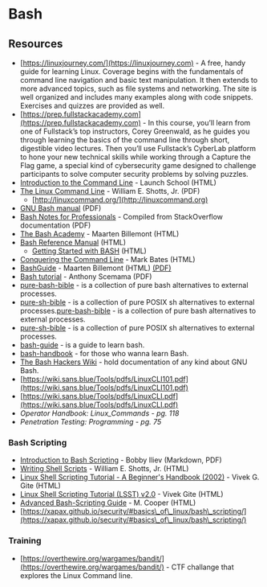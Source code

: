 # Bash

## Resources

* [https://linuxjourney.com/](https://linuxjourney.com) - A free, handy guide for learning Linux. Coverage begins with the fundamentals of command line navigation and basic text manipulation. It then extends to more advanced topics, such as file systems and networking. The site is well organized and includes many examples along with code snippets. Exercises and quizzes are provided as well.
* [https://prep.fullstackacademy.com](https://prep.fullstackacademy.com) - In this course, you’ll learn from one of Fullstack’s top instructors, Corey Greenwald, as he guides you through learning the basics of the command line through short, digestible video lectures. Then you’ll use Fullstack’s CyberLab platform to hone your new technical skills while working through a Capture the Flag game, a special kind of cybersecurity game designed to challenge participants to solve computer security problems by solving puzzles.
* [Introduction to the Command Line](https://launchschool.com/books/command\_line) - Launch School (HTML)
* [The Linux Command Line](http://linuxcommand.org/tlcl.php) - William E. Shotts, Jr. (PDF)
  * [http://linuxcommand.org/](http://linuxcommand.org)
* [GNU Bash manual](https://www.gnu.org/software/bash/manual/bash.pdf) (PDF)
* [Bash Notes for Professionals](http://goalkicker.com/BashBook/) - Compiled from StackOverflow documentation (PDF)
* [The Bash Academy](http://guide.bash.academy) - Maarten Billemont (HTML)
* [Bash Reference Manual](http://www.gnu.org/software/bash/manual/bashref.html) (HTML)
  * [Getting Started with BASH](http://www.hypexr.org/bash\_tutorial.php) (HTML)
* [Conquering the Command Line](http://conqueringthecommandline.com/book/frontmatter) - Mark Bates (HTML)
* [BashGuide](http://mywiki.wooledge.org/BashGuide) - Maarten Billemont (HTML) [(PDF)](http://s.ntnu.no/bashguide.pdf)
* [Bash tutorial](https://web.archive.org/web/20180328183806/http://gdrcorelec.ups-tlse.fr/files/bash.pdf) - Anthony Scemama (PDF)
* [pure-bash-bible](https://github.com/dylanaraps/pure-bash-bible) - is a collection of pure bash alternatives to external processes.
* [pure-sh-bible](https://github.com/dylanaraps/pure-sh-bible) - is a collection of pure POSIX sh alternatives to external processes.[pure-bash-bible](https://github.com/dylanaraps/pure-bash-bible) - is a collection of pure bash alternatives to external processes.
* [pure-sh-bible](https://github.com/dylanaraps/pure-sh-bible) - is a collection of pure POSIX sh alternatives to external processes.
* [bash-guide](https://github.com/Idnan/bash-guide) - is a guide to learn bash.
* [bash-handbook](https://github.com/denysdovhan/bash-handbook) - for those who wanna learn Bash.
* [The Bash Hackers Wiki](https://wiki.bash-hackers.org/start) - hold documentation of any kind about GNU Bash.
* [https://wiki.sans.blue/Tools/pdfs/LinuxCLI101.pdf](https://wiki.sans.blue/Tools/pdfs/LinuxCLI101.pdf)
* [https://wiki.sans.blue/Tools/pdfs/LinuxCLI.pdf](https://wiki.sans.blue/Tools/pdfs/LinuxCLI.pdf)
* _Operator Handbook: Linux\_Commands - pg. 118_
* _Penetration Testing: Programming - pg. 75_

### Bash Scripting

* [Introduction to Bash Scripting](https://github.com/bobbyiliev/introduction-to-bash-scripting) - Bobby Iliev (Markdown, PDF)
* [Writing Shell Scripts](http://linuxcommand.org/lc3\_writing\_shell\_scripts.php) - William E. Shotts, Jr. (HTML)
* [Linux Shell Scripting Tutorial - A Beginner's Handbook (2002)](http://www.freeos.com/guides/lsst/) - Vivek G. Gite (HTML)
* [Linux Shell Scripting Tutorial (LSST) v2.0](https://bash.cyberciti.biz/guide/Main\_Page) - Vivek Gite (HTML)
* [Advanced Bash-Scripting Guide](http://tldp.org/LDP/abs/html/) - M. Cooper (HTML)
* [https://xapax.github.io/security/#basics\_of\_linux/bash\_scripting/](https://xapax.github.io/security/#basics\_of\_linux/bash\_scripting/)

### Training

* [https://overthewire.org/wargames/bandit/](https://overthewire.org/wargames/bandit/) - CTF challange that explores the Linux Command line.
